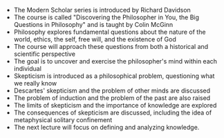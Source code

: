 - The Modern Scholar series is introduced by Richard Davidson
- The course is called "Discovering the Philosopher in You, the Big Questions in Philosophy" and is taught by Colin McGinn
- Philosophy explores fundamental questions about the nature of the world, ethics, the self, free will, and the existence of God
- The course will approach these questions from both a historical and scientific perspective
- The goal is to uncover and exercise the philosopher's mind within each individual
- Skepticism is introduced as a philosophical problem, questioning what we really know
- Descartes' skepticism and the problem of other minds are discussed
- The problem of induction and the problem of the past are also raised
- The limits of skepticism and the importance of knowledge are explored
- The consequences of skepticism are discussed, including the idea of metaphysical solitary confinement
- The next lecture will focus on defining and analyzing knowledge.